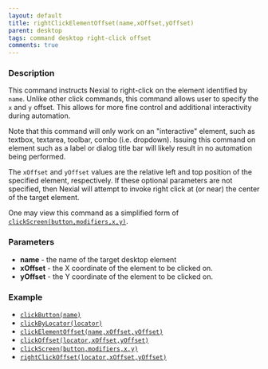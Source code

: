 ```yaml
---
layout: default
title: rightClickElementOffset(name,xOffset,yOffset)
parent: desktop
tags: command desktop right-click offset
comments: true
---
```



### Description
This command instructs Nexial to right-click on the element identified by `name`. Unlike other click commands, this 
command allows user to specify the `x` and `y` offset. This allows for more fine control and additional interactivity 
during automation.

Note that this command will only work on an "interactive" element, such as textbox, textarea, toolbar, 
combo (i.e. dropdown). Issuing this command on element such as a label or dialog title bar will likely result in no
automation being performed.

The `xOffset` and `yOffset` values are the relative left and top position of the specified element, respectively. If 
these optional parameters are not specified, then Nexial will attempt to invoke right click at (or near) the center of 
the target element.

One may view this command as a simplified form of [`clickScreen(button,modifiers,x,y)`](clickScreen(button,modifiers,x,y)).


### Parameters
- **name** - the name of the target desktop element
- **xOffset** - the X coordinate of the element to be clicked on.
- **yOffset** - the Y coordinate of the element to be clicked on.


### Example
- [`clickButton(name)`](clickButton(name))
- [`clickByLocator(locator)`](clickByLocator(locator))
- [`clickElementOffset(name,xOffset,yOffset)`](clickElementOffset(name,xOffset,yOffset))
- [`clickOffset(locator,xOffset,yOffset)`](clickOffset(locator,xOffset,yOffset))
- [`clickScreen(button,modifiers,x,y)`](clickScreen(button,modifiers,x,y))
- [`rightClickOffset(locator,xOffset,yOffset)`](rightClickOffset(locator,xOffset,yOffset))
